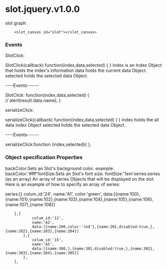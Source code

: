 # slot.jquery.v1.0.0
slot graph

<link href="//dreamidea.in/plugins/slot/slot.v1.0.0.css" rel="stylesheet" type="text/css" />
<script src="//dreamidea.in/plugins/slot/slot.v1.0.0.js"></script>
 <script>
            $(document).ready(function() {
    // attach the plugin to an element
    $('#slot').slot({backColor:'#fff',
        series:[{
                colum_id:'24',
                name:'A1',
                color:'green',
                data:[{name:100},{name:101},{name:102},{name:103},{name:104},{name:105},{name:106},{name:107},{name:108}]
                
        },{  colum_id:'12',
                name:'A2',
                data:[{name:200,color:'red'},{name:201,disabled:true,},{name:202},{name:203},{name:204}]
            },{
                colum_id:'15',
                name:'A5',
                data:[{name:300,},{name:301,disabled:true,},{name:302},{name:303},{name:304},{name:305}]
            },
        ],
           fontSize:'1em', });
});
        </script>


        <slot_canvas id="slot"></slot_canvas>
  


<h3>Events</h3>
SlotClick:

SlotClick(callback) function(index,data,selected) { } 
index is an Index Object that holds the index's information 
data holds the current data Object. 
selected holds the selected data Object.

 ----Events------ 

  SlotClick: function(index,data,selected) {            
       // alert(result.data.name);
    }


serializeClick:

serializeClick(callback) function(index,data,selected) { } 
index holds the all data index Object 
selected holds the selected data Object.

----Events------ 

  serializeClick:function (index,selected){
   },



<h3>Object specification Properties</h3>

backColor:Sets an Slot's background color.
example: backColor:'#fff'fontSize:Sets an Slot's font size. 
fontSize:'1em'series:series (as an array) An array of series Objects that will be displayed on the slot. Here is an example of how to specify an array of series: 
 
 series:[{
                colum_id:'24',
                name:'A1',
                color:'green',
                data:[{name:100},{name:101},{name:102},{name:103},{name:104},{name:105},{name:106},{name:107},{name:108}]
                
        },{
                colum_id:'12',
                name:'A2',
                data:[{name:200,color:'red'},{name:201,disabled:true,},{name:202},{name:203},{name:204}]
            },{
                colum_id:'15',
                name:'A5',
                data:[{name:300,},{name:301,disabled:true,},{name:302},{name:303},{name:304},{name:305}]
            },
        ],
        

